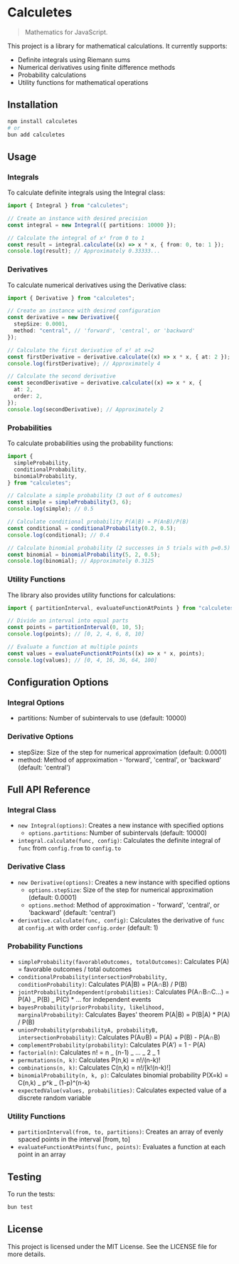 # Calculetes

> Mathematics for JavaScript.

This project is a library for mathematical calculations. It currently supports:

- Definite integrals using Riemann sums
- Numerical derivatives using finite difference methods
- Probability calculations
- Utility functions for mathematical operations

## Installation

```sh
npm install calculetes
# or
bun add calculetes
```

## Usage

### Integrals

To calculate definite integrals using the Integral class:

```typescript
import { Integral } from "calculetes";

// Create an instance with desired precision
const integral = new Integral({ partitions: 10000 });

// Calculate the integral of x² from 0 to 1
const result = integral.calculate((x) => x * x, { from: 0, to: 1 });
console.log(result); // Approximately 0.33333...
```

### Derivatives

To calculate numerical derivatives using the Derivative class:

```typescript
import { Derivative } from "calculetes";

// Create an instance with desired configuration
const derivative = new Derivative({
  stepSize: 0.0001,
  method: "central", // 'forward', 'central', or 'backward'
});

// Calculate the first derivative of x² at x=2
const firstDerivative = derivative.calculate((x) => x * x, { at: 2 });
console.log(firstDerivative); // Approximately 4

// Calculate the second derivative
const secondDerivative = derivative.calculate((x) => x * x, {
  at: 2,
  order: 2,
});
console.log(secondDerivative); // Approximately 2
```

### Probabilities

To calculate probabilities using the probability functions:

```typescript
import {
  simpleProbability,
  conditionalProbability,
  binomialProbability,
} from "calculetes";

// Calculate a simple probability (3 out of 6 outcomes)
const simple = simpleProbability(3, 6);
console.log(simple); // 0.5

// Calculate conditional probability P(A|B) = P(A∩B)/P(B)
const conditional = conditionalProbability(0.2, 0.5);
console.log(conditional); // 0.4

// Calculate binomial probability (2 successes in 5 trials with p=0.5)
const binomial = binomialProbability(5, 2, 0.5);
console.log(binomial); // Approximately 0.3125
```

### Utility Functions

The library also provides utility functions for calculations:

```typescript
import { partitionInterval, evaluateFunctionAtPoints } from "calculetes";

// Divide an interval into equal parts
const points = partitionInterval(0, 10, 5);
console.log(points); // [0, 2, 4, 6, 8, 10]

// Evaluate a function at multiple points
const values = evaluateFunctionAtPoints((x) => x * x, points);
console.log(values); // [0, 4, 16, 36, 64, 100]
```

## Configuration Options

### Integral Options

- partitions: Number of subintervals to use (default: 10000)

### Derivative Options

- stepSize: Size of the step for numerical approximation (default: 0.0001)
- method: Method of approximation - 'forward', 'central', or 'backward' (default: 'central')

## Full API Reference

### Integral Class

- `new Integral(options)`: Creates a new instance with specified options
  - `options.partitions`: Number of subintervals (default: 10000)
- `integral.calculate(func, config)`: Calculates the definite integral of `func` from `config.from` to `config.to`

### Derivative Class

- `new Derivative(options)`: Creates a new instance with specified options
  - `options.stepSize`: Size of the step for numerical approximation (default: 0.0001)
  - `options.method`: Method of approximation - 'forward', 'central', or 'backward' (default: 'central')
- `derivative.calculate(func, config)`: Calculates the derivative of `func` at `config.at` with order `config.order` (default: 1)

### Probability Functions

- `simpleProbability(favorableOutcomes, totalOutcomes)`: Calculates P(A) = favorable outcomes / total outcomes
- `conditionalProbability(intersectionProbability, conditionProbability)`: Calculates P(A|B) = P(A∩B) / P(B)
- `jointProbabilityIndependent(probabilities)`: Calculates P(A∩B∩C...) = P(A) _ P(B) _ P(C) \* ... for independent events
- `bayesProbability(priorProbability, likelihood, marginalProbability)`: Calculates Bayes' theorem P(A|B) = P(B|A) \* P(A) / P(B)
- `unionProbability(probabilityA, probabilityB, intersectionProbability)`: Calculates P(A∪B) = P(A) + P(B) - P(A∩B)
- `complementProbability(probability)`: Calculates P(A') = 1 - P(A)
- `factorial(n)`: Calculates n! = n _ (n-1) _ ... _ 2 _ 1
- `permutations(n, k)`: Calculates P(n,k) = n!/(n-k)!
- `combinations(n, k)`: Calculates C(n,k) = n!/[k!(n-k)!]
- `binomialProbability(n, k, p)`: Calculates binomial probability P(X=k) = C(n,k) _ p^k _ (1-p)^(n-k)
- `expectedValue(values, probabilities)`: Calculates expected value of a discrete random variable

### Utility Functions

- `partitionInterval(from, to, partitions)`: Creates an array of evenly spaced points in the interval [from, to]
- `evaluateFunctionAtPoints(func, points)`: Evaluates a function at each point in an array

## Testing

To run the tests:

```sh
bun test
```

## License

This project is licensed under the MIT License. See the LICENSE file for more details.
